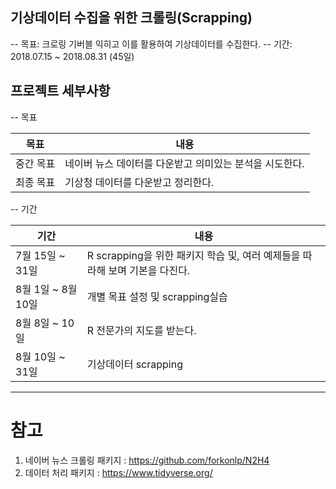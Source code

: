 ## 기상데이터 수집을 위한 크롤링(Scrapping)


-- 목표: 크로링 기버블 익히고 이를 활용하여 기상데이터를 수집한다.
-- 기간: 2018.07.15 ~ 2018.08.31 (45일)

## 프로젝트 세부사항

-- 목표

|목표|내용|
|---|---|
|중간 목표| 네이버 뉴스 데이터를 다운받고 의미있는 분석을 시도한다.|
|최종 목표| 기상청 데이터를 다운받고 정리한다.|

-- 기간

|기간|내용|
|---|---|
|7월 15일 ~ 31일| R scrapping을 위한 패키지 학습 및, 여러 예제들을 따라해 보며 기본을 다진다.|
|8월 1일 ~ 8월 10일| 개별 목표 설정 및 scrapping실습|
|8월 8일 ~ 10일| R 전문가의 지도를 받는다.|
|8월 10일 ~ 31일| 기상데이터 scrapping|


---
# 참고
1. 네이버 뉴스 크롤링 패키지 : https://github.com/forkonlp/N2H4
2. 데이터 처리 패키지 : https://www.tidyverse.org/
